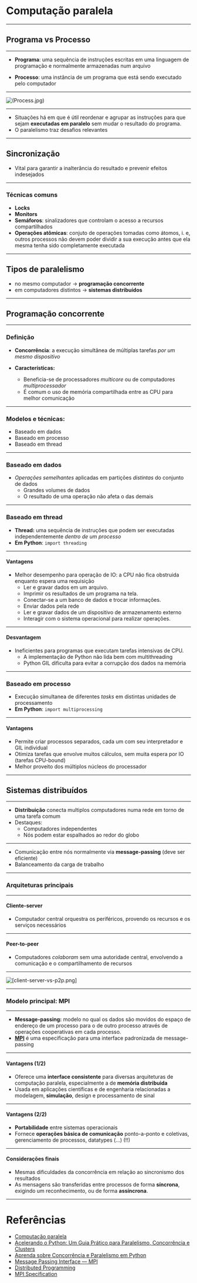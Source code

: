 # Computação paralela
---
## Programa vs Processo
---
- **Programa**: uma sequência de instruções escritas em uma linguagem de programação e normalmente armazenadas num arquivo

- **Processo**: uma instância de um programa que está sendo executado pelo computador 
---
![(Process.jpg)](./Process.jpg)

---
- Situações há em que é útil reordenar e agrupar as instruções para que sejam **executadas em paralelo** sem mudar o resultado do programa.
- O paralelismo traz desafios relevantes
---
## Sincronização
- Vital para garantir a inalterância do resultado e prevenir efeitos indesejados
---
### Técnicas comuns
- **Locks**
- **Monitors**
- **Semáforos**: sinalizadores que controlam o acesso a recursos compartilhados
- **Operações atômicas**: conjuto de operações tomadas como átomos, i. e, outros processos não devem poder dividir a sua execução antes que ela mesma tenha sido completamente executada
---
## Tipos de paralelismo
- no mesmo computador $\rightarrow$ **programação concorrente**
- em computadores distintos $\rightarrow$ **sistemas distribuídos**
---

## Programação concorrente
---
### Definição
- **Concorrência**: a execução simultânea de múltiplas tarefas *por um mesmo dispositivo*

- **Características:**
	- Beneficia-se de processadores *multicore* ou de computadores *multiprocessador*
	- É comum o uso de memória compartilhada entre as CPU para melhor comunicação
---
### Modelos e técnicas:
- Baseado em dados
- Baseado em processo
- Baseado em thread
---
### Baseado em dados
- *Operações semelhantes* aplicadas em partições *distintas* do conjunto de dados
	- Grandes volumes de dados 
	- O resultado de uma operação não afeta o das demais
---
### Baseado em thread
- **Thread:** uma sequência de instruções que podem ser executadas independentemente *dentro de um processo*
- **Em Python**:  ```import threading```
---
#### Vantagens
- Melhor desempenho para operação de IO: a CPU não fica obstruida enquanto espera uma requisição
	- Ler e gravar dados em um arquivo.
	- Imprimir os resultados de um programa na tela.
	- Conectar-se a um banco de dados e trocar informações.
	- Enviar dados pela rede
	- Ler e gravar dados de um dispositivo de armazenamento externo
	- Interagir com o sistema operacional para realizar operações.
---
#### Desvantagem
- Ineficientes para programas que executam tarefas intensivas de CPU.
	- A implementação de Python não lida bem com multithreading 
	- Python GIL dificulta para evitar a corrupção dos dados na memória 
---
### Baseado em processo
- Execução simultanea de diferentes *tasks* em distintas unidades de processamento
- **Em Python**: ```import multiprocessing```
---
#### Vantagens
- Permite criar processos separados, cada um com seu interpretador e GIL individual
- Otimiza tarefas que envolve muitos cálculos, sem muita espera por IO (tarefas CPU-bound)
- Melhor proveito dos múltiplos núcleos do processador
- ---
## Sistemas distribuídos
---
- **Distribuição** conecta multiplos computadores numa rede em torno de uma tarefa comum
- Destaques:
	- Computadores independentes
	- Nós podem estar espalhados ao redor do globo
---
- Comunicação entre nós normalmente via **message-passing** (deve ser eficiente) 
- Balanceamento da carga de trabalho 
---
### Arquiteturas principais
---
#### Cliente-server
- Computador central orquestra os periféricos, provendo os recursos e os serviços necessários
---
#### Peer-to-peer
- Computadores *colaboram* sem uma autoridade central, envolvendo a comunicação e o compartilhamento de recursos
---
![[client-server-vs-p2p.png]](./client-server-vs-p2p.png)

---
### Modelo principal: MPI
---
- **Message-passing:** modelo no qual os dados são movidos do espaço de endereço de um processo para o de outro processo através de operações cooperativas em cada processo.
- [**MPI**](https://www.mpi-forum.org/docs/mpi-2.2/mpi22-report.pdf) é uma especificação para uma interface padronizada de message-passing
---
#### Vantagens (1/2)
- Oferece uma **interface consistente** para diversas arquiteturas de computação paralela, especialmente a de **memória distribuida**
- Usada em aplicações científicas e de engenharia relacionadas a modelagem, **simulação**, design e processamento de sinal
---
#### Vantagens (2/2)
- **Portabilidade** entre sistemas operacionais
- Fornece **operações básica de comunicação** ponto-a-ponto e coletivas, gerenciamento de processos, datatypes (...) (!!)
---
#### Considerações finais
- Mesmas dificuldades da concorrência em relação ao sincronismo dos resultados
- As mensagens são transferidas entre processos de forma **síncrona**, exigindo um reconhecimento, ou de forma **assíncrona**.
---
# Referências
- [Computação paralela](https://pt.wikipedia.org/wiki/Computa%C3%A7%C3%A3o_paralela#:~:text=Paralelismo%20em%20tarefa%20%C3%A9%20a,em%20diferentes%20conjuntos%20de%20dados)
- [Acelerando o Python: Um Guia Prático para Paralelismo, Concorrência e Clusters](https://www.linkedin.com/pulse/acelerando-o-python-um-guia-pr%C3%A1tico-para-paralelismo-e-faig/)
- [Aprenda sobre Concorrência e Paralelismo em Python](https://pythonacademy.com.br/blog/aprenda-sobre-concorrencia-e-paralelismo-em-python)
- [Message Passing Interface — MPI](https://mpi4py.readthedocs.io/en/stable/overview.html#support-for-gpu-aware-mpi)
- [Distributed Programming](https://www.studysmarter.co.uk/explanations/computer-science/computer-programming/distributed-programming/)
- [MPI Specification](https://www.mpi-forum.org/docs/mpi-2.2/mpi22-report.pdf)
